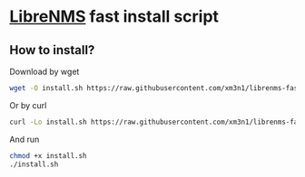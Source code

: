 [LibreNMS](http://www.librenms.org/) fast install script
===

How to install?
---
Download by wget
```bash
wget -O install.sh https://raw.githubusercontent.com/xm3n1/librenms-faststart/master/install.sh
```

Or by curl
```bash
curl -Lo install.sh https://raw.githubusercontent.com/xm3n1/librenms-faststart/master/install.sh
```

And run
```bash
chmod +x install.sh
./install.sh
```

